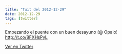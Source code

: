 ```yaml
---
title: "Tuit del 2012-12-29"
date: 2012-12-29
tags: [twitter]
---
```


Empezando el puente con un buen desayuno (@ Opalo) http://t.co/8FXHsPyL



[Ver en Twitter](https://twitter.com/i/web/status/284961575591358464)
